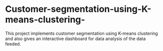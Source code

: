 # Customer-segmentation-using-K-means-clustering-
This project implements customer segmentation using K-means clustering and also gives an interactive dashboard for data analysis of the data feeded.
